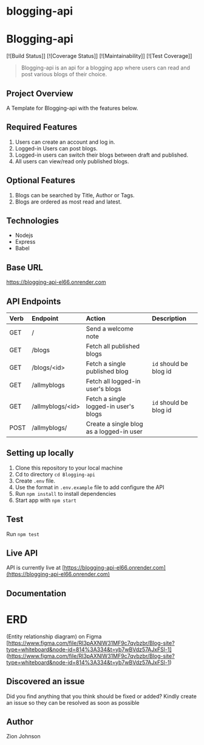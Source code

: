 # blogging-api

# Blogging-api
[![Build Status]]
[![Coverage Status]]
[![Maintainability]]
[![Test Coverage]] 

  
> Blogging-api is an api for a blogging app where users can read and post various blogs of their choice.

## Project Overview  
A Template for Blogging-api with the features below. 

## Required Features
1. Users can create an account and log in.  
2. Logged-in Users can post blogs.  
3. Logged-in users can switch their blogs between draft and published.
4. All users can view/read only published blogs. 

## Optional Features
1. Blogs can be searched by Title, Author or Tags.
2. Blogs are ordered as most read and latest.

## Technologies
* Nodejs
* Express
* Babel

## Base URL
https://blogging-api-el66.onrender.com

## API Endpoints
| Verb     | Endpoint                  | Action                                   | Description                   |
| :------- | :------------------------ | :-----------------------------           | :---------------------------- |
| GET      | /                         | Send a welcome note                      |                               |
| GET      | /blogs                    | Fetch all published blogs                |                               |
| GET      | /blogs/\<id>              | Fetch a single published blog            | `id` should be blog id        |
| GET      | /allmyblogs               | Fetch all logged-in user's blogs         |                               |
| GET      | /allmyblogs/\<id>         | Fetch a single logged-in user's blogs    | `id` should be blog id        | 
| POST     | /allmyblogs/              | Create a single blog as a logged-in user |                               |

## Setting up locally
1. Clone this repository to your local machine  
2. Cd to directory `cd Blogging-api`
3. Create `.env` file.
4. Use the format in `.env.example` file to add configure the API
5. Run `npm install` to install dependencies
6. Start app with `npm start`
  
## Test
Run `npm test`

## Live API
API is currently live at [https://blogging-api-el66.onrender.com](https://blogging-api-el66.onrender.com)

## Documentation

# ERD
(Entity relationship diagram) on Figma
[https://www.figma.com/file/RI3pAXNlW31MF9c7qvbzbr/Blog-site?type=whiteboard&node-id=814%3A334&t=yb7wBVdz57AJxFSl-1]
(https://www.figma.com/file/RI3pAXNlW31MF9c7qvbzbr/Blog-site?type=whiteboard&node-id=814%3A334&t=yb7wBVdz57AJxFSl-1)


## Discovered an issue
Did you find anything that you think should be fixed or added? Kindly create an issue so they can be resolved as soon as possible

## Author
Zion Johnson
